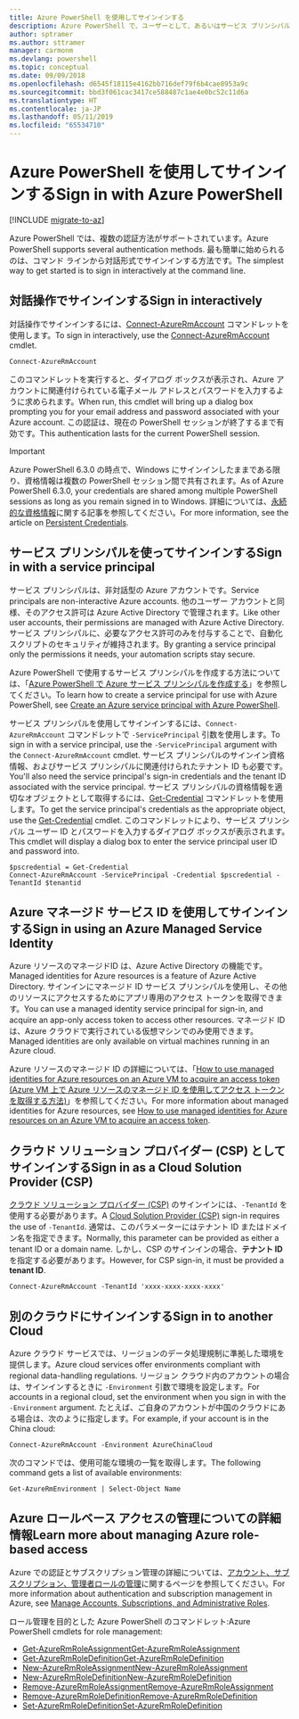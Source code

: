 ```yaml
---
title: Azure PowerShell を使用してサインインする
description: Azure PowerShell で、ユーザーとして、あるいはサービス プリンシパルまたは Azure リソースのマネージド ID を使用してサインインする方法。
author: sptramer
ms.author: sttramer
manager: carmonm
ms.devlang: powershell
ms.topic: conceptual
ms.date: 09/09/2018
ms.openlocfilehash: d6545f18115e4162bb716def79f6b4cae8953a9c
ms.sourcegitcommit: bbd3f061cac3417ce588487c1ae4e0bc52c11d6a
ms.translationtype: HT
ms.contentlocale: ja-JP
ms.lasthandoff: 05/11/2019
ms.locfileid: "65534710"
---
```

# <a name="sign-in-with-azure-powershell"></a><span data-ttu-id="e6e28-103">Azure PowerShell を使用してサインインする</span><span class="sxs-lookup"><span data-stu-id="e6e28-103">Sign in with Azure PowerShell</span></span>

[!INCLUDE [migrate-to-az](../includes/migrate-to-az.md)]

<span data-ttu-id="e6e28-104">Azure PowerShell では、複数の認証方法がサポートされています。</span><span class="sxs-lookup"><span data-stu-id="e6e28-104">Azure PowerShell supports several authentication methods.</span></span> <span data-ttu-id="e6e28-105">最も簡単に始められるのは、コマンド ラインから対話形式でサインインする方法です。</span><span class="sxs-lookup"><span data-stu-id="e6e28-105">The simplest way to get started is to sign in interactively at the command line.</span></span>

## <a name="sign-in-interactively"></a><span data-ttu-id="e6e28-106">対話操作でサインインする</span><span class="sxs-lookup"><span data-stu-id="e6e28-106">Sign in interactively</span></span>

<span data-ttu-id="e6e28-107">対話操作でサインインするには、[Connect-AzureRmAccount](/powershell/module/azurerm.profile/connect-azurermaccount) コマンドレットを使用します。</span><span class="sxs-lookup"><span data-stu-id="e6e28-107">To sign in interactively, use the [Connect-AzureRmAccount](/powershell/module/azurerm.profile/connect-azurermaccount) cmdlet.</span></span>

```azurepowershell-interactive
Connect-AzureRmAccount
```

<span data-ttu-id="e6e28-108">このコマンドレットを実行すると、ダイアログ ボックスが表示され、Azure アカウントに関連付けられている電子メール アドレスとパスワードを入力するように求められます。</span><span class="sxs-lookup"><span data-stu-id="e6e28-108">When run, this cmdlet will bring up a dialog box prompting you for your email address and password associated with your Azure account.</span></span> <span data-ttu-id="e6e28-109">この認証は、現在の PowerShell セッションが終了するまで有効です。</span><span class="sxs-lookup"><span data-stu-id="e6e28-109">This authentication lasts for the current PowerShell session.</span></span>

> [!IMPORTANT]
> <span data-ttu-id="e6e28-110">Azure PowerShell 6.3.0 の時点で、Windows にサインインしたままである限り、資格情報は複数の PowerShell セッション間で共有されます。</span><span class="sxs-lookup"><span data-stu-id="e6e28-110">As of Azure PowerShell 6.3.0, your credentials are shared among multiple PowerShell sessions as long as you remain signed in to Windows.</span></span> <span data-ttu-id="e6e28-111">詳細については、[永続的な資格情報](context-persistence.md)に関する記事を参照してください。</span><span class="sxs-lookup"><span data-stu-id="e6e28-111">For more information, see the article on [Persistent Credentials](context-persistence.md).</span></span>

## <a name="sign-in-with-a-service-principal"></a><span data-ttu-id="e6e28-112">サービス プリンシパルを使ってサインインする</span><span class="sxs-lookup"><span data-stu-id="e6e28-112">Sign in with a service principal</span></span>

<span data-ttu-id="e6e28-113">サービス プリンシパルは、非対話型の Azure アカウントです。</span><span class="sxs-lookup"><span data-stu-id="e6e28-113">Service principals are non-interactive Azure accounts.</span></span> <span data-ttu-id="e6e28-114">他のユーザー アカウントと同様、そのアクセス許可は Azure Active Directory で管理されます。</span><span class="sxs-lookup"><span data-stu-id="e6e28-114">Like other user accounts, their permissions are managed with Azure Active Directory.</span></span> <span data-ttu-id="e6e28-115">サービス プリンシパルに、必要なアクセス許可のみを付与することで、自動化スクリプトのセキュリティが維持されます。</span><span class="sxs-lookup"><span data-stu-id="e6e28-115">By granting a service principal only the permissions it needs, your automation scripts stay secure.</span></span>

<span data-ttu-id="e6e28-116">Azure PowerShell で使用するサービス プリンシパルを作成する方法については、「[Azure PowerShell で Azure サービス プリンシパルを作成する](create-azure-service-principal-azureps.md)」を参照してください。</span><span class="sxs-lookup"><span data-stu-id="e6e28-116">To learn how to create a service principal for use with Azure PowerShell, see [Create an Azure service principal with Azure PowerShell](create-azure-service-principal-azureps.md).</span></span>

<span data-ttu-id="e6e28-117">サービス プリンシパルを使用してサインインするには、`Connect-AzureRmAccount` コマンドレットで `-ServicePrincipal` 引数を使用します。</span><span class="sxs-lookup"><span data-stu-id="e6e28-117">To sign in with a service principal, use the `-ServicePrincipal` argument with the `Connect-AzureRmAccount` cmdlet.</span></span> <span data-ttu-id="e6e28-118">サービス プリンシパルのサインイン資格情報、およびサービス プリンシパルに関連付けられたテナント ID も必要です。</span><span class="sxs-lookup"><span data-stu-id="e6e28-118">You'll also need the service principal's sign-in credentials and the tenant ID associated with the service principal.</span></span> <span data-ttu-id="e6e28-119">サービス プリンシパルの資格情報を適切なオブジェクトとして取得するには、[Get-Credential](/powershell/module/microsoft.powershell.security/get-credential) コマンドレットを使用します。</span><span class="sxs-lookup"><span data-stu-id="e6e28-119">To get the service principal's credentials as the appropriate object, use the [Get-Credential](/powershell/module/microsoft.powershell.security/get-credential) cmdlet.</span></span> <span data-ttu-id="e6e28-120">このコマンドレットにより、サービス プリンシパル ユーザー ID とパスワードを入力するダイアログ ボックスが表示されます。</span><span class="sxs-lookup"><span data-stu-id="e6e28-120">This cmdlet will display a dialog box to enter the service principal user ID and password into.</span></span>

```azurepowershell-interactive
$pscredential = Get-Credential
Connect-AzureRmAccount -ServicePrincipal -Credential $pscredential -TenantId $tenantid
```

## <a name="sign-in-using-an-azure-managed-service-identity"></a><span data-ttu-id="e6e28-121">Azure マネージド サービス ID を使用してサインインする</span><span class="sxs-lookup"><span data-stu-id="e6e28-121">Sign in using an Azure Managed Service Identity</span></span>

<span data-ttu-id="e6e28-122">Azure リソースのマネージドID は、Azure Active Directory の機能です。</span><span class="sxs-lookup"><span data-stu-id="e6e28-122">Managed identities for Azure resources is a feature of Azure Active Directory.</span></span> <span data-ttu-id="e6e28-123">サインインにマネージド ID サービス プリンシパルを使用し、その他のリソースにアクセスするためにアプリ専用のアクセス トークンを取得できます。</span><span class="sxs-lookup"><span data-stu-id="e6e28-123">You can use a managed identity service principal for sign-in, and acquire an app-only access token to access other resources.</span></span> <span data-ttu-id="e6e28-124">マネージド ID は、Azure クラウドで実行されている仮想マシンでのみ使用できます。</span><span class="sxs-lookup"><span data-stu-id="e6e28-124">Managed identities are only available on virtual machines running in an Azure cloud.</span></span>

<span data-ttu-id="e6e28-125">Azure リソースのマネージド ID の詳細については、「[How to use managed identities for Azure resources on an Azure VM to acquire an access token (Azure VM 上で Azure リソースのマネージド ID を使用してアクセス トークンを取得する方法)](/azure/active-directory/managed-identities-azure-resources/how-to-use-vm-token)」を参照してください。</span><span class="sxs-lookup"><span data-stu-id="e6e28-125">For more information about managed identities for Azure resources, see [How to use managed identities for Azure resources on an Azure VM to acquire an access token](/azure/active-directory/managed-identities-azure-resources/how-to-use-vm-token).</span></span>

## <a name="sign-in-as-a-cloud-solution-provider-csp"></a><span data-ttu-id="e6e28-126">クラウド ソリューション プロバイダー (CSP) としてサインインする</span><span class="sxs-lookup"><span data-stu-id="e6e28-126">Sign in as a Cloud Solution Provider (CSP)</span></span>

<span data-ttu-id="e6e28-127">[クラウド ソリューション プロバイダー (CSP)](https://azure.microsoft.com/en-us/offers/ms-azr-0145p/) のサインインには、`-TenantId` を使用する必要があります。</span><span class="sxs-lookup"><span data-stu-id="e6e28-127">A [Cloud Solution Provider (CSP)](https://azure.microsoft.com/en-us/offers/ms-azr-0145p/) sign-in requires the use of `-TenantId`.</span></span> <span data-ttu-id="e6e28-128">通常は、このパラメーターにはテナント ID またはドメイン名を指定できます。</span><span class="sxs-lookup"><span data-stu-id="e6e28-128">Normally, this parameter can be provided as either a tenant ID or a domain name.</span></span> <span data-ttu-id="e6e28-129">しかし、CSP のサインインの場合、**テナント ID** を指定する必要があります。</span><span class="sxs-lookup"><span data-stu-id="e6e28-129">However, for CSP sign-in, it must be provided a **tenant ID**.</span></span>

```azurepowershell-interactive
Connect-AzureRmAccount -TenantId 'xxxx-xxxx-xxxx-xxxx'
```

## <a name="sign-in-to-another-cloud"></a><span data-ttu-id="e6e28-130">別のクラウドにサインインする</span><span class="sxs-lookup"><span data-stu-id="e6e28-130">Sign in to another Cloud</span></span>

<span data-ttu-id="e6e28-131">Azure クラウド サービスでは、リージョンのデータ処理規制に準拠した環境を提供します。</span><span class="sxs-lookup"><span data-stu-id="e6e28-131">Azure cloud services offer environments compliant with regional data-handling regulations.</span></span>
<span data-ttu-id="e6e28-132">リージョン クラウド内のアカウントの場合は、サインインするときに `-Environment` 引数で環境を設定します。</span><span class="sxs-lookup"><span data-stu-id="e6e28-132">For accounts in a regional cloud, set the environment when you sign in with the `-Environment` argument.</span></span>
<span data-ttu-id="e6e28-133">たとえば、ご自身のアカウントが中国のクラウドにある場合は、次のように指定します。</span><span class="sxs-lookup"><span data-stu-id="e6e28-133">For example, if your account is in the China cloud:</span></span>

```azurepowershell-interactive
Connect-AzureRmAccount -Environment AzureChinaCloud
```

<span data-ttu-id="e6e28-134">次のコマンドでは、使用可能な環境の一覧を取得します。</span><span class="sxs-lookup"><span data-stu-id="e6e28-134">The following command gets a list of available environments:</span></span>

```azurepowershell-interactive
Get-AzureRmEnvironment | Select-Object Name
```

## <a name="learn-more-about-managing-azure-role-based-access"></a><span data-ttu-id="e6e28-135">Azure ロールベース アクセスの管理についての詳細情報</span><span class="sxs-lookup"><span data-stu-id="e6e28-135">Learn more about managing Azure role-based access</span></span>

<span data-ttu-id="e6e28-136">Azure での認証とサブスクリプション管理の詳細については、[アカウント、サブスクリプション、管理者ロールの管理](/azure/active-directory/role-based-access-control-configure)に関するページを参照してください。</span><span class="sxs-lookup"><span data-stu-id="e6e28-136">For more information about authentication and subscription management in Azure, see [Manage Accounts, Subscriptions, and Administrative Roles](/azure/active-directory/role-based-access-control-configure).</span></span>

<span data-ttu-id="e6e28-137">ロール管理を目的とした Azure PowerShell のコマンドレット:</span><span class="sxs-lookup"><span data-stu-id="e6e28-137">Azure PowerShell cmdlets for role management:</span></span>

* [<span data-ttu-id="e6e28-138">Get-AzureRmRoleAssignment</span><span class="sxs-lookup"><span data-stu-id="e6e28-138">Get-AzureRmRoleAssignment</span></span>](/powershell/module/AzureRM.Resources/Get-AzureRmRoleAssignment)
* [<span data-ttu-id="e6e28-139">Get-AzureRmRoleDefinition</span><span class="sxs-lookup"><span data-stu-id="e6e28-139">Get-AzureRmRoleDefinition</span></span>](/powershell/module/AzureRM.Resources/Get-AzureRmRoleDefinition)
* [<span data-ttu-id="e6e28-140">New-AzureRmRoleAssignment</span><span class="sxs-lookup"><span data-stu-id="e6e28-140">New-AzureRmRoleAssignment</span></span>](/powershell/module/AzureRM.Resources/New-AzureRmRoleAssignment)
* [<span data-ttu-id="e6e28-141">New-AzureRmRoleDefinition</span><span class="sxs-lookup"><span data-stu-id="e6e28-141">New-AzureRmRoleDefinition</span></span>](/powershell/module/AzureRM.Resources/New-AzureRmRoleDefinition)
* [<span data-ttu-id="e6e28-142">Remove-AzureRmRoleAssignment</span><span class="sxs-lookup"><span data-stu-id="e6e28-142">Remove-AzureRmRoleAssignment</span></span>](/powershell/module/AzureRM.Resources/Remove-AzureRmRoleAssignment)
* [<span data-ttu-id="e6e28-143">Remove-AzureRmRoleDefinition</span><span class="sxs-lookup"><span data-stu-id="e6e28-143">Remove-AzureRmRoleDefinition</span></span>](/powershell/module/AzureRM.Resources/Remove-AzureRmRoleDefinition)
* [<span data-ttu-id="e6e28-144">Set-AzureRmRoleDefinition</span><span class="sxs-lookup"><span data-stu-id="e6e28-144">Set-AzureRmRoleDefinition</span></span>](/powershell/module/AzureRM.Resources/Set-AzureRmRoleDefinition)
